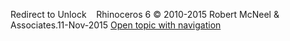 ---
---

Redirect to Unlock&#160;
&#160;
Rhinoceros 6 © 2010-2015 Robert McNeel &amp; Associates.11-Nov-2015
 [Open topic with navigation](unlock.html) 

